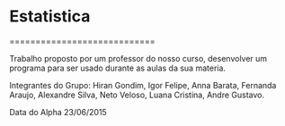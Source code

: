 # Estatistica
============================

Trabalho proposto por um professor do nosso curso, desenvolver um programa para ser usado durante as aulas da sua materia.

Integrantes do Grupo:
  Hiran Gondim,
  Igor Felipe,
  Anna Barata,
  Fernanda Araujo,
  Alexandre Silva,
  Neto Veloso,
  Luana Cristina,
  Andre Gustavo.

Data do Alpha 23/06/2015
